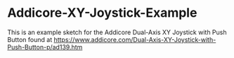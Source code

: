 # Addicore-XY-Joystick-Example

This is an example sketch for the Addicore Dual-Axis XY Joystick with Push Button found at https://www.addicore.com/Dual-Axis-XY-Joystick-with-Push-Button-p/ad139.htm

